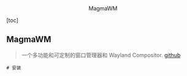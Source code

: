 <center>MagmaWM</center>





[toc]







## MagmaWM

> 一个多功能和可定制的窗口管理器和 Wayland Compositor. [github](https://github.com/MagmaWM/MagmaWM)



```shell
# 安装

```

